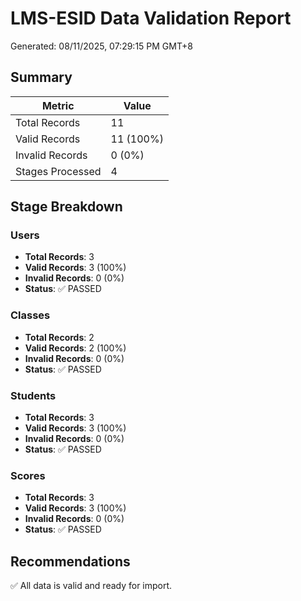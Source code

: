 
# LMS-ESID Data Validation Report
Generated: 08/11/2025, 07:29:15 PM GMT+8

## Summary

| Metric | Value |
|--------|-------|
| Total Records | 11 |
| Valid Records | 11 (100%) |
| Invalid Records | 0 (0%) |
| Stages Processed | 4 |

## Stage Breakdown

### Users
- **Total Records**: 3
- **Valid Records**: 3 (100%)
- **Invalid Records**: 0 (0%)
- **Status**: ✅ PASSED

### Classes
- **Total Records**: 2
- **Valid Records**: 2 (100%)
- **Invalid Records**: 0 (0%)
- **Status**: ✅ PASSED

### Students
- **Total Records**: 3
- **Valid Records**: 3 (100%)
- **Invalid Records**: 0 (0%)
- **Status**: ✅ PASSED

### Scores
- **Total Records**: 3
- **Valid Records**: 3 (100%)
- **Invalid Records**: 0 (0%)
- **Status**: ✅ PASSED

## Recommendations
✅ All data is valid and ready for import.